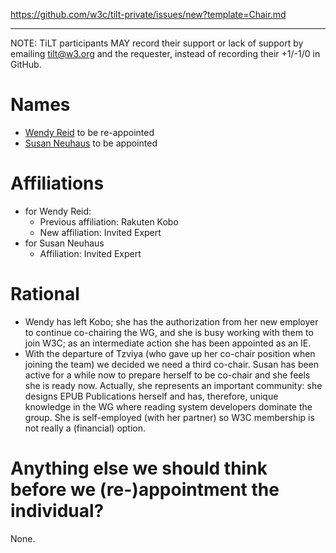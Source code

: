 https://github.com/w3c/tilt-private/issues/new?template=Chair.md

---
NOTE: TiLT participants MAY record their support or lack of support by emailing tilt@w3.org and the requester, instead of recording their +1/-1/0 in GitHub.

# Names

- [Wendy Reid](https://www.w3.org/users/102009/) to be re-appointed
- [Susan Neuhaus](https://www.w3.org/users/136220/) to be appointed

# Affiliations

- for Wendy Reid:
    - Previous affiliation: Rakuten Kobo
    - New affiliation: Invited Expert
- for Susan Neuhaus
    - Affiliation: Invited Expert

# Rational

- Wendy has left Kobo; she has the authorization from her new employer to continue co-chairing the WG, and she is busy working with them to join W3C; as an intermediate action she has been appointed as an IE.
- With the departure of Tzviya (who gave up her co-chair position when joining the team) we decided we need a third co-chair. Susan has been active for a while now to prepare herself to be co-chair and she feels she is ready now. Actually, she represents an important community: she designs EPUB Publications herself and has, therefore, unique knowledge in the WG where reading system developers dominate the group. She is self-employed (with her partner) so W3C membership is not really a (financial) option.

# Anything else we should think before we (re-)appointment the individual? 

None.

